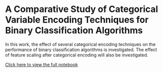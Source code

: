 # A Comparative Study of Categorical Variable Encoding Techniques for Binary Classification Algorithms
In this work, the effect of several categorical encoding techniques on the performance of binary classification algorithms is investigated. The effect of feature scaling after categorical encoding will also be investigated.

<a href="https://github.com/elyas-shas/CategoricalEncodingTechniques/blob/main/CategoricalEncoding_v1.ipynb">Click here to view the full notebook</a>
